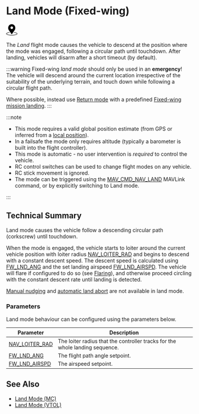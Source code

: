 # Land Mode (Fixed-wing)

[<img src="../../assets/site/position_fixed.svg" title="Position estimate required (e.g. GPS)" width="30px" />](../getting_started/flight_modes.md#key_position_fixed)

The _Land_ flight mode causes the vehicle to descend at the position where the mode was engaged, following a circular path until touchdown.
After landing, vehicles will disarm after a short timeout (by default).

:::warning
Fixed-wing _land mode_ should only be used in an **emergency**!
The vehicle will descend around the current location irrespective of the suitability of the underlying terrain, and touch down while following a circular flight path.

Where possible, instead use [Return mode](../flight_modes/return.md) with a predefined [Fixed-wing mission landing](../flight_modes_fw/mission.md#mission-landing).
:::

:::note

- This mode requires a valid global position estimate (from GPS or inferred from a [local position](../ros/external_position_estimation.md#enabling-auto-modes-with-a-local-position)).
- In a failsafe the mode only requires altitude (typically a barometer is built into the flight controller).
- This mode is automatic - no user intervention is _required_ to control the vehicle.
- RC control switches can be used to change flight modes on any vehicle.
- RC stick movement is ignored.
- The mode can be triggered using the [MAV_CMD_NAV_LAND](https://mavlink.io/en/messages/common.html#MAV_CMD_NAV_LAND) MAVLink command, or by explicitly switching to Land mode.

:::

## Technical Summary

Land mode causes the vehicle follow a descending circular path (corkscrew) until touchdown.

When the mode is engaged, the vehicle starts to loiter around the current vehicle position with loiter radius [NAV_LOITER_RAD](#NAV_LOITER_RAD) and begins to descend with a constant descent speed.
The descent speed is calculated using [FW_LND_ANG](#FW_LND_ANG) and the set landing airspeed [FW_LND_AIRSPD](#FW_LND_AIRSPD).
The vehicle will flare if configured to do so (see [Flaring](../flight_modes_fw/mission.md#flaring-roll-out)), and otherwise proceed circling with the constant descent rate until landing is detected.

[Manual nudging](../flight_modes_fw/mission.md#automatic-abort) and [automatic land abort](../flight_modes_fw/mission.md#nudging) are not available in land mode.

### Parameters

Land mode behaviour can be configured using the parameters below.

| Parameter                                                                                             | Description                                                                  |
| ----------------------------------------------------------------------------------------------------- | ---------------------------------------------------------------------------- |
| <a id="NAV_LOITER_RAD"></a>[NAV_LOITER_RAD](../advanced_config/parameter_reference.md#NAV_LOITER_RAD) | The loiter radius that the controller tracks for the whole landing sequence. |
| <a id="FW_LND_ANG"></a>[FW_LND_ANG](../advanced_config/parameter_reference.md#FW_LND_ANG)             | The flight path angle setpoint.                                              |
| <a id="FW_LND_AIRSPD"></a>[FW_LND_AIRSPD](../advanced_config/parameter_reference.md#FW_LND_AIRSPD)    | The airspeed setpoint.                                                       |

## See Also

- [Land Mode (MC)](../flight_modes_mc/land.md)
- [Land Mode (VTOL)](../flight_modes/land.md)
